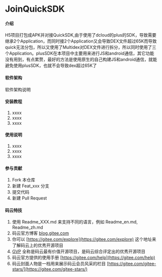 # JoinQuickSDK

#### 介绍
H5项目打包成APK并对接QuickSDK,由于使用了dcloud的plus的SDK，导致需要继承2个Application，而同时接2个Application又会导致DEX文件超过65K而导致quick无法分包，所以又使用了Multidex对DEX文件进行拆分，所以同时使用了三个Application。plusSDK在本项目中主要用来进行JS和android通信，其它功能没有用到，有点累赘，最好的方法是使用原生的自己构建JS和android通信，就能避免使用plusSDK，也就不会导致dex超过65K了

#### 软件架构
软件架构说明


#### 安装教程

1.  xxxx
2.  xxxx
3.  xxxx

#### 使用说明

1.  xxxx
2.  xxxx
3.  xxxx

#### 参与贡献

1.  Fork 本仓库
2.  新建 Feat_xxx 分支
3.  提交代码
4.  新建 Pull Request


#### 码云特技

1.  使用 Readme\_XXX.md 来支持不同的语言，例如 Readme\_en.md, Readme\_zh.md
2.  码云官方博客 [blog.gitee.com](https://blog.gitee.com)
3.  你可以 [https://gitee.com/explore](https://gitee.com/explore) 这个地址来了解码云上的优秀开源项目
4.  [GVP](https://gitee.com/gvp) 全称是码云最有价值开源项目，是码云综合评定出的优秀开源项目
5.  码云官方提供的使用手册 [https://gitee.com/help](https://gitee.com/help)
6.  码云封面人物是一档用来展示码云会员风采的栏目 [https://gitee.com/gitee-stars/](https://gitee.com/gitee-stars/)
